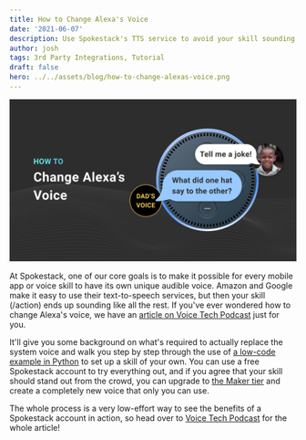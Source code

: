 ```yaml
---
title: How to Change Alexa's Voice
date: '2021-06-07'
description: Use Spokestack's TTS service to avoid your skill sounding like all the others.
author: josh
tags: 3rd Party Integrations, Tutorial
draft: false
hero: ../../assets/blog/how-to-change-alexas-voice.png
---
```


![How to Change Alexa's Voice](../../assets/blog/how-to-change-alexas-voice.png)

At Spokestack, one of our core goals is to make it possible for every mobile app or voice skill to have its own unique audible voice. Amazon and Google make it easy to use their text-to-speech services, but then your skill (/action) ends up sounding like all the rest. If you've ever wondered how to change Alexa's voice, we have an [article on Voice Tech Podcast](https://voicetechpodcast.com/articles/development/how-to-change-alexas-voice/) just for you.

It'll give you some background on what's required to actually replace the system voice and walk you step by step through the use of [a low-code example in Python](https://github.com/spokestack/alexa-custom-tts) to set up a skill of your own. You can use a free Spokestack account to try everything out, and if you agree that your skill should stand out from the crowd, you can upgrade to [the Maker tier](/pricing#maker) and create a completely new voice that only you can use.

The whole process is a very low-effort way to see the benefits of a Spokestack account in action, so head over to [Voice Tech Podcast](https://voicetechpodcast.com/articles/development/how-to-change-alexas-voice/) for the whole article!
